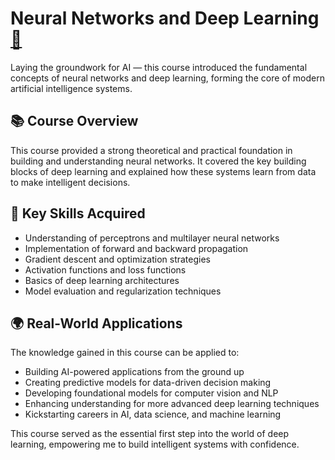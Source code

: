 # Neural Networks and Deep Learning [🔗](https://coursera.org/share/7d201e6e1b5f8b70dce4dea39a68e1ac)

Laying the groundwork for AI — this course introduced the fundamental concepts of neural networks and deep learning, forming the core of modern artificial intelligence systems.

## 📚 Course Overview

This course provided a strong theoretical and practical foundation in building and understanding neural networks. It covered the key building blocks of deep learning and explained how these systems learn from data to make intelligent decisions.

## 🧠 Key Skills Acquired

- Understanding of perceptrons and multilayer neural networks  
- Implementation of forward and backward propagation  
- Gradient descent and optimization strategies  
- Activation functions and loss functions  
- Basics of deep learning architectures  
- Model evaluation and regularization techniques

## 🌍 Real-World Applications

The knowledge gained in this course can be applied to:

- Building AI-powered applications from the ground up  
- Creating predictive models for data-driven decision making  
- Developing foundational models for computer vision and NLP  
- Enhancing understanding for more advanced deep learning techniques  
- Kickstarting careers in AI, data science, and machine learning

This course served as the essential first step into the world of deep learning, empowering me to build intelligent systems with confidence.